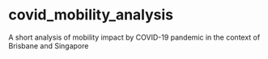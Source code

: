 # covid_mobility_analysis
A short analysis of mobility impact by COVID-19 pandemic in the context of Brisbane and Singapore
